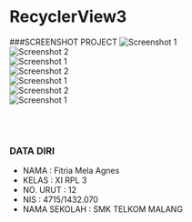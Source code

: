 # RecyclerView3
###SCREENSHOT PROJECT
![Screenshot 1](https://github.com/FitriaMelaAgnes/RecyclerView3/blob/master/1.PNG)<br>
![Screenshot 2](https://github.com/FitriaMelaAgnes/RecyclerView3/blob/master/2.PNG)<br>
![Screenshot 1](https://github.com/FitriaMelaAgnes/RecyclerView3/blob/master/3.PNG)<br>
![Screenshot 2](https://github.com/FitriaMelaAgnes/RecyclerView3/blob/master/4.PNG)<br>
![Screenshot 1](https://github.com/FitriaMelaAgnes/RecyclerView3/blob/master/5.PNG)<br>
![Screenshot 2](https://github.com/FitriaMelaAgnes/RecyclerView3/blob/master/6.PNG)<br>
![Screenshot 1](https://github.com/FitriaMelaAgnes/RecyclerView3/blob/master/7.PNG)<br>


<br>
<br>

### DATA DIRI
- NAMA          : Fitria Mela Agnes
- KELAS         : XI RPL 3
- NO. URUT      : 12
- NIS           : 4715/1432.070
- NAMA SEKOLAH  : SMK TELKOM MALANG
